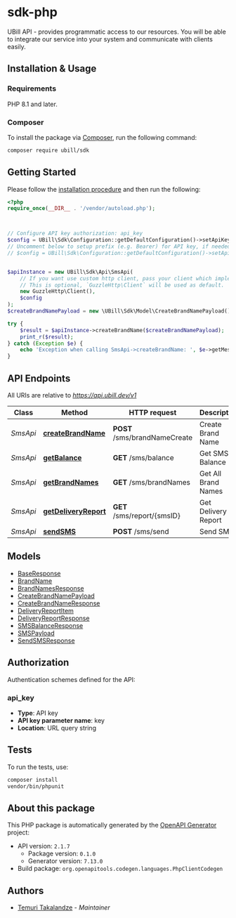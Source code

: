# sdk-php

UBill API - provides programmatic access to our resources.
You will be able to integrate our service into your system and communicate with clients easily.


## Installation & Usage

### Requirements

PHP 8.1 and later.

### Composer

To install the package via [Composer](https://getcomposer.org/), run the following command:

```bash
composer require ubill/sdk
```

## Getting Started

Please follow the [installation procedure](#installation--usage) and then run the following:

```php
<?php
require_once(__DIR__ . '/vendor/autoload.php');



// Configure API key authorization: api_key
$config = UBill\Sdk\Configuration::getDefaultConfiguration()->setApiKey('key', 'YOUR_API_KEY');
// Uncomment below to setup prefix (e.g. Bearer) for API key, if needed
// $config = UBill\Sdk\Configuration::getDefaultConfiguration()->setApiKeyPrefix('key', 'Bearer');


$apiInstance = new UBill\Sdk\Api\SmsApi(
    // If you want use custom http client, pass your client which implements `GuzzleHttp\ClientInterface`.
    // This is optional, `GuzzleHttp\Client` will be used as default.
    new GuzzleHttp\Client(),
    $config
);
$createBrandNamePayload = new \UBill\Sdk\Model\CreateBrandNamePayload(); // \UBill\Sdk\Model\CreateBrandNamePayload | Brand Name payload to create

try {
    $result = $apiInstance->createBrandName($createBrandNamePayload);
    print_r($result);
} catch (Exception $e) {
    echo 'Exception when calling SmsApi->createBrandName: ', $e->getMessage(), PHP_EOL;
}

```

## API Endpoints

All URIs are relative to *https://api.ubill.dev/v1*

Class | Method | HTTP request | Description
------------ | ------------- | ------------- | -------------
*SmsApi* | [**createBrandName**](docs/Api/SmsApi.md#createbrandname) | **POST** /sms/brandNameCreate | Create Brand Name
*SmsApi* | [**getBalance**](docs/Api/SmsApi.md#getbalance) | **GET** /sms/balance | Get SMS Balance
*SmsApi* | [**getBrandNames**](docs/Api/SmsApi.md#getbrandnames) | **GET** /sms/brandNames | Get All Brand Names
*SmsApi* | [**getDeliveryReport**](docs/Api/SmsApi.md#getdeliveryreport) | **GET** /sms/report/{smsID} | Get Delivery Report
*SmsApi* | [**sendSMS**](docs/Api/SmsApi.md#sendsms) | **POST** /sms/send | Send SMS

## Models

- [BaseResponse](docs/Model/BaseResponse.md)
- [BrandName](docs/Model/BrandName.md)
- [BrandNamesResponse](docs/Model/BrandNamesResponse.md)
- [CreateBrandNamePayload](docs/Model/CreateBrandNamePayload.md)
- [CreateBrandNameResponse](docs/Model/CreateBrandNameResponse.md)
- [DeliveryReportItem](docs/Model/DeliveryReportItem.md)
- [DeliveryReportResponse](docs/Model/DeliveryReportResponse.md)
- [SMSBalanceResponse](docs/Model/SMSBalanceResponse.md)
- [SMSPayload](docs/Model/SMSPayload.md)
- [SendSMSResponse](docs/Model/SendSMSResponse.md)

## Authorization

Authentication schemes defined for the API:
### api_key

- **Type**: API key
- **API key parameter name**: key
- **Location**: URL query string


## Tests

To run the tests, use:

```bash
composer install
vendor/bin/phpunit
```

## About this package

This PHP package is automatically generated by the [OpenAPI Generator](https://openapi-generator.tech) project:

- API version: `2.1.7`
    - Package version: `0.1.0`
    - Generator version: `7.13.0`
- Build package: `org.openapitools.codegen.languages.PhpClientCodegen`

## Authors

- [Temuri Takalandze](https://www.abgeo.dev) - *Maintainer*
